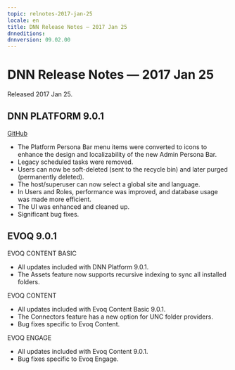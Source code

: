 ```yaml
---
topic: relnotes-2017-jan-25
locale: en
title: DNN Release Notes — 2017 Jan 25
dnneditions: 
dnnversion: 09.02.00
---
```


# DNN Release Notes — 2017 Jan 25

Released 2017 Jan 25.

## DNN PLATFORM 9.0.1

[GitHub](https://github.com/dnnsoftware/Dnn.Platform/releases/tag/v9.0.1)

*   The Platform Persona Bar menu items were converted to icons to enhance the design and localizability of the new Admin Persona Bar.
*   Legacy scheduled tasks were removed.
*   Users can now be soft-deleted (sent to the recycle bin) and later purged (permanently deleted).
*   The host/superuser can now select a global site and language.
*   In Users and Roles, performance was improved, and database usage was made more efficient.
*   The UI was enhanced and cleaned up.
*   Significant bug fixes.

## EVOQ 9.0.1

EVOQ CONTENT BASIC

*   All updates included with DNN Platform 9.0.1.
*   The Assets feature now supports recursive indexing to sync all installed folders.

EVOQ CONTENT

*   All updates included with Evoq Content Basic 9.0.1.
*   The Connectors feature has a new option for UNC folder providers.
*   Bug fixes specific to Evoq Content.

EVOQ ENGAGE

*   All updates included with Evoq Content 9.0.1.
*   Bug fixes specific to Evoq Engage.